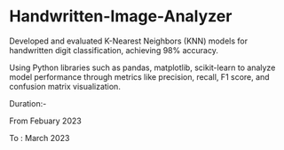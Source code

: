 # Handwritten-Image-Analyzer
Developed and evaluated K-Nearest Neighbors (KNN) models for handwritten digit classification, achieving 98% accuracy. 

Using Python libraries such as pandas, matplotlib, scikit-learn to analyze model performance through metrics like precision, recall, F1 score, and confusion matrix visualization.

Duration:-

From Febuary 2023

To : March 2023
